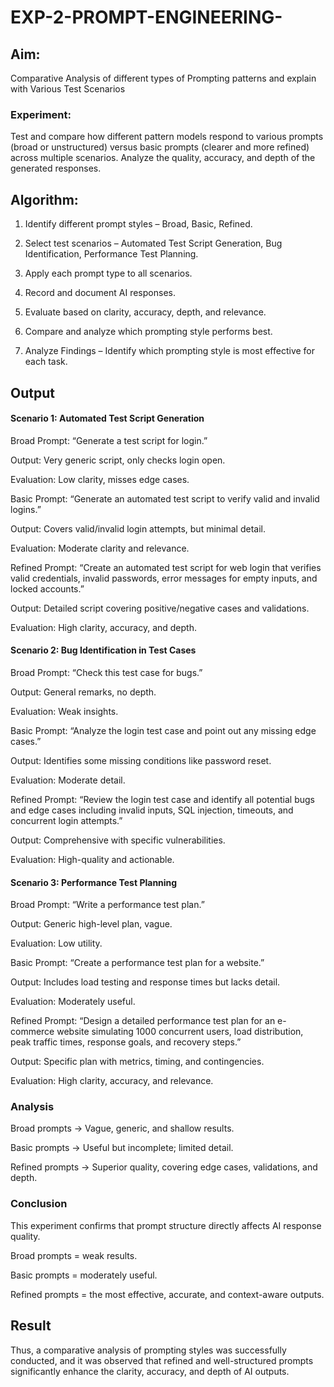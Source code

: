 # EXP-2-PROMPT-ENGINEERING-

## Aim: 
Comparative Analysis of different types of Prompting patterns and explain with Various Test Scenarios

### Experiment:
Test and compare how different pattern models respond to various prompts (broad or unstructured) versus basic prompts (clearer and more refined) across multiple scenarios. 
Analyze the quality, accuracy, and depth of the generated responses.


## Algorithm:
1. Identify different prompt styles – Broad, Basic, Refined.

2. Select test scenarios – Automated Test Script Generation, Bug Identification, Performance Test Planning.

3. Apply each prompt type to all scenarios.

4. Record and document AI responses.

5. Evaluate based on clarity, accuracy, depth, and relevance.

6. Compare and analyze which prompting style performs best.

7. Analyze Findings – Identify which prompting style is most effective for each task.
## Output
#### Scenario 1: Automated Test Script Generation

Broad Prompt: “Generate a test script for login.”

Output: Very generic script, only checks login open.

Evaluation: Low clarity, misses edge cases.

Basic Prompt: “Generate an automated test script to verify valid and invalid logins.”

Output: Covers valid/invalid login attempts, but minimal detail.

Evaluation: Moderate clarity and relevance.

Refined Prompt: “Create an automated test script for web login that verifies valid credentials, invalid passwords, error messages for empty inputs, and locked accounts.”

Output: Detailed script covering positive/negative cases and validations.

Evaluation: High clarity, accuracy, and depth.

#### Scenario 2: Bug Identification in Test Cases

Broad Prompt: “Check this test case for bugs.”

Output: General remarks, no depth.

Evaluation: Weak insights.

Basic Prompt: “Analyze the login test case and point out any missing edge cases.”

Output: Identifies some missing conditions like password reset.

Evaluation: Moderate detail.

Refined Prompt: “Review the login test case and identify all potential bugs and edge cases including invalid inputs, SQL injection, timeouts, and concurrent login attempts.”

Output: Comprehensive with specific vulnerabilities.

Evaluation: High-quality and actionable.

#### Scenario 3: Performance Test Planning

Broad Prompt: “Write a performance test plan.”

Output: Generic high-level plan, vague.

Evaluation: Low utility.

Basic Prompt: “Create a performance test plan for a website.”

Output: Includes load testing and response times but lacks detail.

Evaluation: Moderately useful.

Refined Prompt: “Design a detailed performance test plan for an e-commerce website simulating 1000 concurrent users, load distribution, peak traffic times, response goals, and recovery steps.”

Output: Specific plan with metrics, timing, and contingencies.

Evaluation: High clarity, accuracy, and relevance.

### Analysis

Broad prompts → Vague, generic, and shallow results.

Basic prompts → Useful but incomplete; limited detail.

Refined prompts → Superior quality, covering edge cases, validations, and depth.

### Conclusion

This experiment confirms that prompt structure directly affects AI response quality.

Broad prompts = weak results.

Basic prompts = moderately useful.

Refined prompts = the most effective, accurate, and context-aware outputs.
## Result
Thus, a comparative analysis of prompting styles was successfully conducted, and it was observed that refined and well-structured prompts significantly enhance the clarity, accuracy, and depth of AI outputs.
